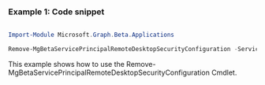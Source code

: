 ### Example 1: Code snippet

```powershell

Import-Module Microsoft.Graph.Beta.Applications

Remove-MgBetaServicePrincipalRemoteDesktopSecurityConfiguration -ServicePrincipalId $servicePrincipalId

```
This example shows how to use the Remove-MgBetaServicePrincipalRemoteDesktopSecurityConfiguration Cmdlet.

